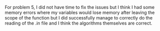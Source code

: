 For problem 5, I did not have time to fix the issues
but I think I had some memory errors where my variables would lose memory after leaving the scope of the function but I did successfully 
manage to correctly do the reading of the .in file and I think the algorithms themselves are correct. 